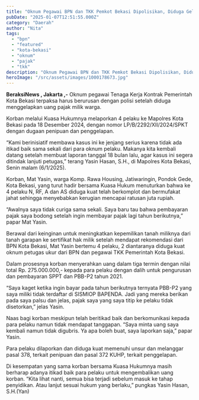 ```yaml
---
title: "Oknum Pegawai BPN dan TKK Pemkot Bekasi Dipolisikan, Diduga Gelapkan Uang Pajak"
pubDate: "2025-01-07T12:51:55.000Z"
category: "Daerah"
author: "Nita"
tags: 
  - "bpn"
  - "featured"
  - "kota-bekasi"
  - "oknum"
  - "pajak"
  - "tkk"
description: "Oknum Pegawai BPN dan TKK Pemkot Bekasi Dipolisikan, Diduga Gelapkan Uang Pajak"
heroImage: "/src/assets/images/1000178673.jpg"
---
```


**BeraksiNews , Jakarta ,-** Oknum pegawai Tenaga Kerja Kontrak Pemerintah Kota Bekasi terpaksa harus berurusan dengan polisi setelah diduga menggelapkan uang pajak milik warga.

Korban melalui Kuasa Hukumnya melaporkan 4 pelaku ke Mapolres Kota Bekasi pada 18 Desember 2024, dengan nomor LP/B/2292/XII/2024/SPKT dengan dugaan penipuan dan penggelapan.

“Kami berinisiatif membawa kasus ini ke jenjang serius karena tidak ada itikad baik sama sekali dari para oknum pelaku. Makanya kita kembali datang setelah membuat laporan tanggal 18 bulan lalu, agar kasus ini segera ditindak lanjuti petugas,” terang Yasin Hasan, S.H., di Mapolres Kota Bekasi, Senin malam (6/1/2025).

Korban, Mat Yasin, warga Komp. Rawa Housing, Jatiwaringin, Pondok Gede, Kota Bekasi, yang turut hadir bersama Kuasa Hukum menuturkan bahwa ke 4 pelaku N, RF, A dan AS diduga kuat telah berkomplot dan bermufakat jahat sehingga menyebabkan kerugian mencapai ratusan juta rupiah.

“Awalnya saya tidak curiga sama sekali. Saya baru tau bahwa pembayaran pajak saya bodong setelah ingin membayar pajak lagi tahun berikutnya,” papar Mat Yasin.

Berawal dari keinginan untuk meningkatkan kepemilikan tanah miliknya dari tanah garapan ke sertifikat hak milik setelah mendapat rekomendasi dari BPN Kota Bekasi, Mat Yasin bertemu 4 pelaku, 2 diantaranya diduga kuat oknum petugas ukur dari BPN dan pegawai TKK Pemerintah Kota Bekasi.

Dalam prosesnya korban menyerahkan uang dalam tiga termin dengan nilai total Rp. 275.000.000,- kepada para pelaku dengan dalih untuk pengurusan dan pembayaran SPPT dan PBB-P2 tahun 2021.

“Saya kaget ketika ingin bayar pada tahun berikutnya ternyata PBB-P2 yang saya miliki tidak terdaftar di SISMIOP BAPENDA. Jadi yang mereka berikan pada saya palsu dan jelas, pajak saya yang saya titip ke pelaku tidak disetorkan,” jelas Yasin.

Naas bagi korban meskipun telah beritikad baik dan berkomunikasi kepada para pelaku namun tidak mendapat tanggapan. “Saya minta uang saya kembali namun tidak digubris. Ya apa boleh buat, saya laporkan saja,” papar Yasin.

Para pelaku dilaporkan dan diduga kuat memenuhi unsur dan melanggar pasal 378, terkait penipuan dan pasal 372 KUHP, terkait penggelapan.

Di kesempatan yang sama korban bersama Kuasa Hukumnya masih berharap adanya itikad baik para pelaku untuk mengembalikan uang korban. “Kita lihat nanti, semua bisa terjadi sebelum masuk ke tahap penyidikan. Atau lanjut sesuai hukum yang berlaku,” pungkas Yasin Hasan, S.H.(Yan)
